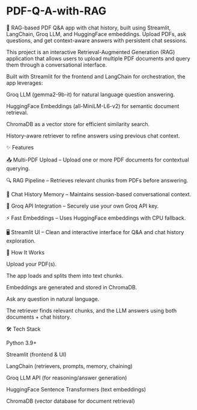 # PDF-Q-A-with-RAG
📄 RAG-based PDF Q&amp;A app with chat history, built using Streamlit, LangChain, Groq LLM, and HuggingFace embeddings. Upload PDFs, ask questions, and get context-aware answers with persistent chat sessions.

This project is an interactive Retrieval-Augmented Generation (RAG) application that allows users to upload multiple PDF documents and query them through a conversational interface.

Built with Streamlit for the frontend and LangChain for orchestration, the app leverages:

Groq LLM (gemma2-9b-it) for natural language question answering.

HuggingFace Embeddings (all-MiniLM-L6-v2) for semantic document retrieval.

ChromaDB as a vector store for efficient similarity search.

History-aware retriever to refine answers using previous chat context.

✨ Features

📤 Multi-PDF Upload – Upload one or more PDF documents for contextual querying.

🔍 RAG Pipeline – Retrieves relevant chunks from PDFs before answering.

🧠 Chat History Memory – Maintains session-based conversational context.

🔑 Groq API Integration – Securely use your own Groq API key.

⚡ Fast Embeddings – Uses HuggingFace embeddings with CPU fallback.

🖥 Streamlit UI – Clean and interactive interface for Q&A and chat history exploration.

🚀 How It Works

Upload your PDF(s).

The app loads and splits them into text chunks.

Embeddings are generated and stored in ChromaDB.

Ask any question in natural language.

The retriever finds relevant chunks, and the LLM answers using both documents + chat history.

🛠️ Tech Stack

Python 3.9+

Streamlit (frontend & UI)

LangChain (retrievers, prompts, memory, chaining)

Groq LLM API (for reasoning/answer generation)

HuggingFace Sentence Transformers (text embeddings)

ChromaDB (vector database for document retrieval)
